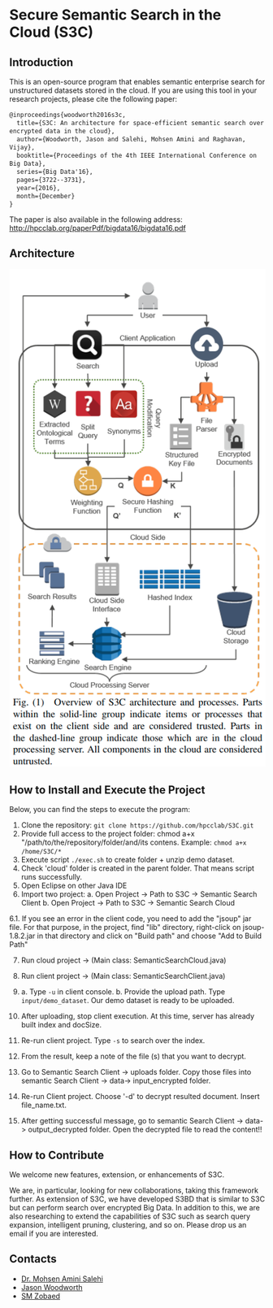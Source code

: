 # Secure Semantic Search in the Cloud (S3C)
## Introduction
This is an open-source program that enables semantic enterprise search for unstructured datasets stored in the cloud. 
If you are using this tool in your research projects, please cite the following paper:
```
@inproceedings{woodworth2016s3c,
  title={S3C: An architecture for space-efficient semantic search over encrypted data in the cloud},
  author={Woodworth, Jason and Salehi, Mohsen Amini and Raghavan, Vijay},
  booktitle={Proceedings of the 4th IEEE International Conference on Big Data},
  series={Big Data'16},
  pages={3722--3731},
  year={2016},
  month={December}
}
```
The paper is also available in the following address:
http://hpcclab.org/paperPdf/bigdata16/bigdata16.pdf

## Architecture
<p align="center"><img src="archi.png"></p>

## How to Install and Execute the Project
Below, you can find the steps to execute the program:
1. Clone the repository:
```git clone https://github.com/hpcclab/S3C.git ```
2. Provide full access to the project folder: chmod a+x "/path/to/the/repository/folder/and/its contens. Example:
```chmod a+x /home/S3C/*``` 
3. Execute script ```./exec.sh``` to create folder + unzip demo dataset. 
4. Check 'cloud' folder is created in the parent folder. That means script runs successfully. 
5. Open Eclipse on other Java IDE
6. Import two project:
 	a. Open Project -> Path to S3C -> Semantic Search Client
  b. Open Project -> Path to S3C -> Semantic Search Cloud 

6.1. If you see an error in the client code, you need to add the "jsoup" jar file. For that purpose, in the project, find "lib" directory, right-click on jsoup-1.8.2.jar in that directory and click on "Build path" and choose "Add to Build Path"

7. Run cloud project -> (Main class: SemanticSearchCloud.java)

8. Run client project -> (Main class: SemanticSearchClient.java)

9. 
   a. Type ```-u``` in client console.
   b. Provide the upload path. Type ```input/demo_dataset```. Our demo dataset is ready to be uploaded. 


10. After uploading, stop client execution. At this time, server has already built index and docSize. 

11. Re-run client project. Type ```-s``` to search over the index.

12. From the result, keep a note of the file (s) that you want to decrypt. 
13. Go to Semantic Search Client -> uploads folder. Copy those files into semantic Search Client -> data-> input_encrypted folder.
14. Re-run Client project. Choose '-d' to decrypt resulted document. Insert file_name.txt. 
15. After getting successful message, go to semantic Search Client -> data-> output_decrypted folder. Open the decrypted file to read the content!!

## How to Contribute
We welcome new features, extension, or enhancements of S3C.

We are, in particular, looking for new collaborations, taking this framework further. As extension of S3C, we have developed S3BD that is similar to S3C but can perform search over encrypted Big Data. In addition to this, we are also researching to extend the capabilities of S3C such as search query expansion, intelligent pruning, clustering, and so on. Please drop us an email if you are interested. 

## Contacts
* [Dr. Mohsen Amini Salehi](http://hpcclab.org/index.php/contact-us/)
* [Jason Woodworth](https://vrlab.cmix.louisiana.edu/people/jason-woodworth/)
* [SM Zobaed](zobaedsakib@gmail.com)





